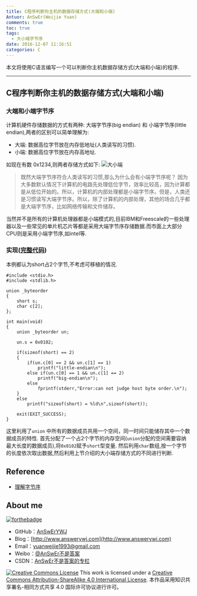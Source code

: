 ```yaml
---
title: C程序判断你主机的数据存储方式(大端和小端)
Antuor: AnSwEr(Weijie Yuan)
comments: true
toc: true
tags:
  - 大小端字节序
date: 2016-12-07 11:16:51
categories: C
---
```


本文将使用C语言编写一个可以判断你主机数据存储方式(大端和小端)的程序.

----------
<!--more-->

## C程序判断你主机的数据存储方式(大端和小端)
### 大端和小端字节序
计算机硬件存储数据的方式有两种: 大端字节序(big endian) 和 小端字节序(little endian),两者的区别可以简单理解为:
- 大端: 数据高位字节放在内存低地址(人类读写的习惯).
- 小端: 数据高位字节放在内存高地址.

如现在有数 0x1234,则两者存储方式如下:
![大小端](http://o9zpdspb3.bkt.clouddn.com/%E5%A4%A7%E5%B0%8F%E7%AB%AF.png)

>  既然大端字节序符合人类读写的习惯,那么为什么会有小端字节序呢？
> 因为大多数默认情况下计算机的电路先处理低位字节，效率比较高，因为计算都是从低位开始的。所以，计算机的内部处理都是小端字节序。但是，人类还是习惯读写大端字节序。所以，除了计算机的内部处理，其他的场合几乎都是大端字节序，比如网络传输和文件储存。

当然并不是所有的计算机处理器都是小端模式的,目前IBM和Freescale的一些处理器以及一些常见的单片机芯片等都是采用大端字节序存储数据.而市面上大部分CPU则是采用小端字节序,如intel等.


### 实现([完整代码](https://github.com/AnSwErYWJ/DogFood/blob/master/C/host_byte_order.c))
本例都认为short占2个字节,不考虑可移植的情况.
```
#include <stdio.h>
#include <stdlib.h>

union _byteorder
{
    short s;
    char c[2];
};

int main(void)
{
    union _byteorder un;

    un.s = 0x0102;
    
    if(sizeof(short) == 2)
    {
        if(un.c[0] == 2 && un.c[1] == 1)
            printf("little-endian\n");
        else if(un.c[0] == 1 && un.c[1] == 2)
            printf("big-endian\n");
        else
            fprintf(stderr,"Error:can not judge host byte order.\n");
    }
    else
        printf("sizeof(short) = %ld\n",sizeof(short));
    
    exit(EXIT_SUCCESS);
}
```
这里利用了``union`` 中所有的数据成员共用一个空间，同一时间只能储存其中一个数据成员的特性.
首先分配了一个占2个字节的内存空间(``union``分配的空间需要容纳最大长度的数据成员),将``0x0102``赋予``short``型变量.
然后利用``char``数组,按一个字节的长度依次取出数据,然后利用上节介绍的大小端存储方式的不同进行判断.

## Reference
- [理解字节序](http://www.ruanyifeng.com/blog/2016/11/byte-order.html)

## About me
[![forthebadge](http://forthebadge.com/images/badges/ages-20-30.svg)](http://forthebadge.com)
- GitHub：[AnSwErYWJ](https://github.com/AnSwErYWJ)
- Blog：[http://www.answerywj.com](http://www.answerywj.com)
- Email：[yuanweijie1993@gmail.com](https://mail.google.com)
- Weibo：[@AnSwEr不是答案](http://weibo.com/1783591593)
- CSDN：[AnSwEr不是答案的专栏](http://blog.csdn.net/u011192270)

<a rel="license" href="http://creativecommons.org/licenses/by-sa/4.0/"><img alt="Creative Commons License" style="border-width:0" src="https://i.creativecommons.org/l/by-sa/4.0/88x31.png" /></a> This work is licensed under a <a rel="license" href="http://creativecommons.org/licenses/by-sa/4.0/">Creative Commons Attribution-ShareAlike 4.0 International License</a>.
本作品采用知识共享署名-相同方式共享 4.0 国际许可协议进行许可。

